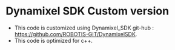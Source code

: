 Dynamixel SDK Custom version
=============================
* This code is customized using Dynamixel_SDK git-hub : https://github.com/ROBOTIS-GIT/DynamixelSDK.
* This code is optimized for c++.

